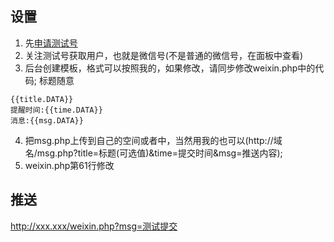 ## 设置

1. 先[申请测试号](https://mp.weixin.qq.com/debug/cgi-bin/sandbox?t=sandbox/login)
2. 关注测试号获取用户，也就是微信号(不是普通的微信号，在面板中查看)
3. 后台创建模板，格式可以按照我的，如果修改，请同步修改weixin.php中的代码; 标题随意

```
{{title.DATA}}
提醒时间:{{time.DATA}}
消息:{{msg.DATA}}
```

4. 把msg.php上传到自己的空间或者中，当然用我的也可以(http://域名/msg.php?title=标题(可选值)&time=提交时间&msg=推送内容);
5. weixin.php第61行修改

## 推送

http://xxx.xxx/weixin.php?msg=测试提交


